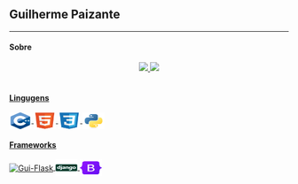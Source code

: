 ## **Guilherme Paizante**
---
#### **Sobre**


<div align="center">
  <a href="https://github.com/GuilhermePaizante">
  <img height="180em" src="https://github-readme-stats.vercel.app/api?username=GuilhermePaizante&show_icons=true&theme=dark&include_all_commits=true&count_private=true"/>
  <img height="180em" src="https://github-readme-stats.vercel.app/api/top-langs/?username=GuilhermePaizante&layout=compact&langs_count=7&theme=dark"/>
</div>
<div style="display: inline_block"><br>
<h4>Lingugens</h4>
  <img align="center" alt="Gui-Cs++" height="30" width="40" src="https://raw.githubusercontent.com/devicons/devicon/master/icons/cplusplus/cplusplus-original.svg">
  <img align="center" alt="Gui-HTML" height="30" width="40" src="https://raw.githubusercontent.com/devicons/devicon/master/icons/html5/html5-original.svg">
  <img align="center" alt="Gui-CSS" height="30" width="40" src="https://raw.githubusercontent.com/devicons/devicon/master/icons/css3/css3-original.svg">
  <img align="center" alt="Gui-Python" height="30" width="40" src="https://raw.githubusercontent.com/devicons/devicon/master/icons/python/python-original.svg">
<h4>Frameworks</h4>
  <img align="center" alt="Gui-Flask" height="30" width="40" src="https://raw.githubusercontent.com/devicons/devicon/master/icons/flask/flask-colored.svg">
  <img align="center" alt="Gui-Django" height="30" width="40" src="https://raw.githubusercontent.com/devicons/devicon/master/icons/django/django-original.svg">     <img align="center" alt="Gui-Bootstrap" height="30" width="40" src="https://raw.githubusercontent.com/devicons/devicon/master/icons/bootstrap/bootstrap-original.svg">
</div>
